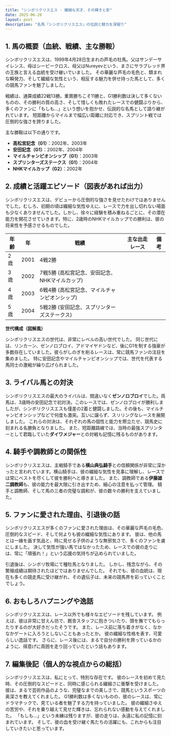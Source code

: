 ```yaml
---
title: "シンボリクリスエス - 繊細な天才、その輝きと影"
date: 2025-06-20
layout: post
description: "名馬『シンボリクリスエス』の伝説と魅力を深堀り"
---
```


## 1. 馬の概要（血統、戦績、主な勝鞍）

シンボリクリスエスは、1999年4月28日生まれの芦毛の牡馬。父はサンデーサイレンス、母はシービークロス、母父はNureyevという、まさにサラブレッド界の王族と言える血統を受け継いでいました。  その華麗な芦毛の毛色と、類まれな瞬発力、そして繊細な気性という、相反する魅力を併せ持った馬として、多くの競馬ファンを魅了しました。

戦績は、通算成績22戦13勝。重賞勝ちこそ11勝と、G1勝利数は決して多くないものの、その勝利の質の高さ、そして惜しくも敗れたレースでの健闘ぶりから、多くのファンに「もしも…」という想いを抱かせ、伝説的な名馬として語り継がれています。  短距離からマイルまで幅広い距離に対応でき、スプリント戦では圧倒的な強さを誇りました。

主な勝鞍は以下の通りです。

* **高松宮記念（G1）**：2002年、2003年
* **安田記念（G1）**：2002年、2004年
* **マイルチャンピオンシップ（G1）**：2003年
* **スプリンターズステークス（G1）**：2004年
* **NHKマイルカップ（G2）**：2002年


## 2. 成績と活躍エピソード（図表があれば出力）

シンボリクリスエスは、デビューから圧倒的な強さを見せたわけではありませんでした。むしろ、初期の頃は繊細な気性ゆえに、レースで力を出し切れない場面も少なくありませんでした。しかし、徐々に経験を積み重ねるごとに、その潜在能力を開花させていきます。特に、2歳時のNHKマイルカップでの勝利は、彼の将来性を予感させるものでした。

| 年齢 | 年 | 戦績 | 主な出走レース | 備考 |
|---|---|---|---|---|
| 2歳 | 2001 | 4戦2勝 |  |  |
| 3歳 | 2002 | 7戦5勝 (高松宮記念、安田記念、NHKマイルカップ) |  |  |
| 4歳 | 2003 | 6戦4勝 (高松宮記念、マイルチャンピオンシップ) |  |  |
| 5歳 | 2004 | 5戦2勝 (安田記念、スプリンターズステークス) |  |  |


**世代構成（図解風）**

シンボリクリスエスの世代は、非常にレベルの高い世代でした。  同じ世代には、リンカーン、ゼンノロブロイ、アドマイヤドンなど、後にG1を制する強豪が多数存在していました。彼らがしのぎを削るレースは、常に競馬ファンの注目を集めました。  特に安田記念やマイルチャンピオンシップでは、世代を代表する馬同士の激戦が繰り広げられました。


## 3. ライバル馬との対決

シンボリクリスエスの最大のライバルは、間違いなく**ゼンノロブロイ**でした。両馬は、3歳時の安田記念で初対決。このレースでは、ゼンノロブロイが勝利しましたが、シンボリクリスエスも僅差の2着と健闘しました。その後も、マイルチャンピオンシップなどで何度も激突。互いに譲らず、スリリングなレースを展開しました。  これらの対決は、それぞれの馬の個性と能力を際立たせ、競馬史に刻まれる名勝負となりました。  また、短距離路線では、当時の最強スプリンターとして君臨していた**ダイワメジャー**との対戦も記憶に残るものがあります。


## 4. 騎手や調教師との関係性

シンボリクリスエスは、主戦騎手である**横山典弘騎手**との信頼関係が非常に深かったと言われています。横山騎手は、彼の繊細な気性を見事に理解し、レースでは常にベストを尽くして彼を勝利へと導きました。  また、調教師である**伊藤雄二調教師**も、彼の能力を最大限に引き出すため、細心の注意を払って管理。  騎手と調教師、そして馬の三者の完璧な調和が、彼の数々の勝利を支えていました。


## 5. ファンに愛された理由、引退後の話

シンボリクリスエスが多くのファンに愛された理由は、その華麗な芦毛の毛色、圧倒的なスピード、そして何よりも彼の繊細な気性にあります。  彼は、他の馬とは一線を画す気品と、時に見せる子供のような無邪気さで、多くのファンを虜にしました。  決して気性が強い馬ではなかったため、レースでの彼の走りには、常に「頑張れ！」という応援の気持ちが込められていました。

引退後は、シンボリ牧場にて種牡馬となりました。  しかし、残念ながら、その繁殖成績は期待されたほどではありませんでした。  それでも、彼の血統は、現在も多くの競走馬に受け継がれ、その遺伝子は、未来の競馬界を彩っていくことでしょう。


## 6. おもしろハプニングや逸話

シンボリクリスエスは、レース以外でも様々なエピソードを残しています。  例えば、彼は非常に甘えん坊で、厩舎スタッフに抱きついたり、頭を撫でてもらったりするのが大好きだったそうです。  また、レース前に落ち着きがなく、なかなかゲートに入ろうとしないこともあったとか。  彼の繊細な性格を表す、可愛らしい逸話です。  さらに、レース後には、まるで自分の勝利を誇っているかのように、得意げに周囲を走り回っていたという話もあります。


## 7. 編集後記（個人的な視点からの総括）

シンボリクリスエスは、私にとって、特別な存在です。  彼のレースを初めて見た時、その圧倒的なスピードと、同時に感じられる繊細さに衝撃を受けました。  彼は、まるで芸術作品のような、完璧なまでの美しさで、競馬というスポーツの奥深さを教えてくれました。  G1勝利数は多くないものの、彼のレースは、常にドラマチックで、見ている者を魅了する力を持っていました。  彼の繊細さゆえの苦労や、それを乗り越えて見せた輝きは、忘れられない感動を与えてくれました。  「もしも…」という未練は残りますが、彼の走りは、永遠に私の記憶に刻まれています。  そして、彼の血を受け継ぐ馬たちの活躍にも、これからも注目していきたいと思っています。
